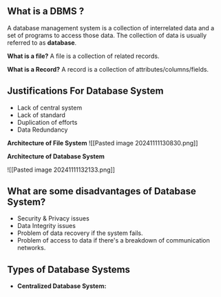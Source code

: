 ## What is a DBMS ?
A database management system is a collection of interrelated data and a set of programs to access those data. The collection of data is usually referred to as **database**.

**What is a file?**
A file is a collection of related records.

**What is a Record?**
A record is a collection of attributes/columns/fields.

## Justifications For Database System
- Lack of central system
- Lack of standard
- Duplication of efforts
- Data Redundancy

**Architecture of File System**
![[Pasted image 20241111130830.png]]


**Architecture of Database System**

![[Pasted image 20241111132133.png]]
## What are some disadvantages of Database System?
- Security & Privacy issues
- Data Integrity issues
- Problem of data recovery if the system fails.
- Problem of access to data if there's a breakdown of communication networks.

## Types of Database Systems
- **Centralized Database System:** 